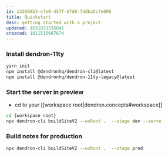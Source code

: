 ```yaml
---
id: 132698b3-cfe0-457f-b7d6-7ddba5cfe096
title: Quickstart
desc: getting started with a project
updated: 1631833335841
created: 1611515667674
---
```



### Install dendron-11ty

```bash
yarn init
npm install @dendronhq/dendron-cli@latest
npm install @dendronhq/dendron-11ty-legacy@latest
```

### Start the server in preview

- cd to your [[workspace root|dendron.concepts#workspace]]
```bash
cd {workspace root}
npx dendron-cli buildSiteV2 --wsRoot .  --stage dev --serve
```

### Build notes for production

```bash
npx dendron-cli buildSiteV2 --wsRoot .  --stage prod 
```
